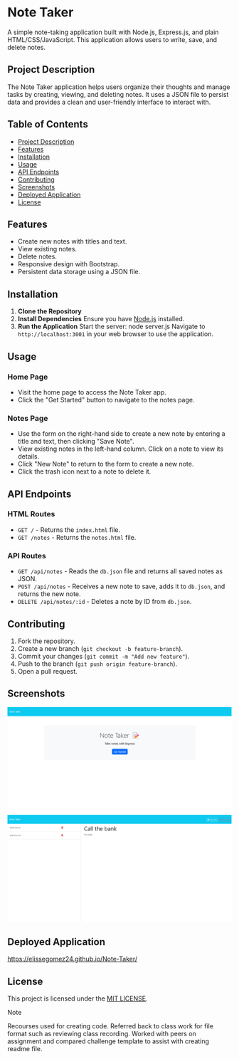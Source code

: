 # Note Taker

A simple note-taking application built with Node.js, Express.js, and plain HTML/CSS/JavaScript. This application allows users to write, save, and delete notes.

## Project Description

The Note Taker application helps users organize their thoughts and manage tasks by creating, viewing, and deleting notes. It uses a JSON file to persist data and provides a clean and user-friendly interface to interact with.

## Table of Contents

- [Project Description](#project-description)
- [Features](#features)
- [Installation](#installation)
- [Usage](#usage)
- [API Endpoints](#api-endpoints)
- [Contributing](#contributing)
- [Screenshots](#screenshots)
- [Deployed Application](#deployed-application)
- [License](#license)

## Features

- Create new notes with titles and text.
- View existing notes.
- Delete notes.
- Responsive design with Bootstrap.
- Persistent data storage using a JSON file.

## Installation

1. **Clone the Repository**
2. **Install Dependencies**
   Ensure you have [Node.js](https://nodejs.org/) installed.
3. **Run the Application**
   Start the server: node server.js
   Navigate to `http://localhost:3001` in your web browser to use the application.

## Usage

### Home Page

- Visit the home page to access the Note Taker app.
- Click the "Get Started" button to navigate to the notes page.

### Notes Page

- Use the form on the right-hand side to create a new note by entering a title and text, then clicking "Save Note".
- View existing notes in the left-hand column. Click on a note to view its details.
- Click "New Note" to return to the form to create a new note.
- Click the trash icon next to a note to delete it.

## API Endpoints

### HTML Routes

- `GET /` - Returns the `index.html` file.
- `GET /notes` - Returns the `notes.html` file.

### API Routes

- `GET /api/notes` - Reads the `db.json` file and returns all saved notes as JSON.
- `POST /api/notes` - Receives a new note to save, adds it to `db.json`, and returns the new note.
- `DELETE /api/notes/:id` - Deletes a note by ID from `db.json`.

## Contributing

1. Fork the repository.
2. Create a new branch (`git checkout -b feature-branch`).
3. Commit your changes (`git commit -m "Add new feature"`).
4. Push to the branch (`git push origin feature-branch`).
5. Open a pull request.

## Screenshots

![alt text](<Note Taker 1.png>)
![alt text](<Note Taker 2.png>)

## Deployed Application 
https://elissegomez24.github.io/Note-Taker/ 

## License

This project is licensed under the [MIT LICENSE](LICENSE).

> [!NOTE]  
> Recourses used for creating code. Referred back to class work for file format such as reviewing class recording. Worked with peers on assignment and compared challenge template to assist with creating readme file.
